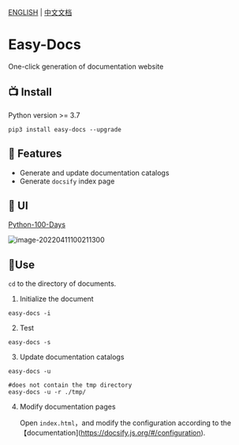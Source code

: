 [ENGLISH](https://github.com/yaronzz/easy-docs) | [中文文档](https://github.com/yaronzz/easy-docs/blob/master/README_CN.md)

# Easy-Docs
One-click generation of documentation website

## 📺 Install 
Python version >= 3.7
```shell
pip3 install easy-docs --upgrade
```

## 🤖 Features

- Generate and update documentation catalogs
- Generate `docsify` index page

## 💽 UI
[Python-100-Days](http://yaronzz.com/Python-100-Days/#/)

![image-20220411100211300](https://s2.loli.net/2022/04/11/Z2ODRxbTCB1MtPv.png)

## 🎄Use

`cd` to the directory of documents.

1. Initialize the document
```shell
easy-docs -i 
```

2. Test
```shell
easy-docs -s
```

3. Update documentation catalogs
```shell
easy-docs -u

#does not contain the tmp directory
easy-docs -u -r ./tmp/
```


4. Modify documentation pages

    Open `index.html`，and modify the configuration according to the 【documentation](https://docsify.js.org/#/configuration).
